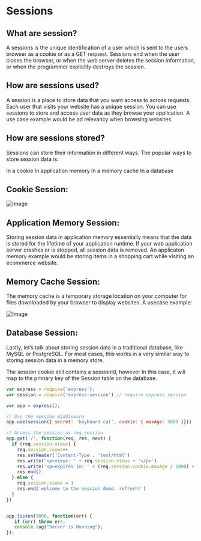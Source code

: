 # Sessions
## What are session?


A sessions is the unique identification of a user which is sent to the users browser as a cookie or as a GET request. Sessions end when the user closes the browser, or when the web server deletes the session information, or when the programmer explicitly destroys the session.


## How are sessions used?


A session is a place to store data that you want access to across requests. Each user that visits your website has a unique session.  You can use sessions to store and access user data as they browse your application. A use case example would be ad relevancy when browsing websites.


## How are sessions stored?


Sessions can store their information in different ways. The popular ways to store session data is:

In a cookie
In application memory
In a memory cache
In a database


## Cookie Session:


![Image](https://i2.wp.com/nodewebapps.com/wp-content/uploads/2017/06/sessions-1.png?w=750)


## Application Memory Session:


Storing session data in application memory essentially means that the data is stored for the lifetime of your application runtime. If your web application server crashes or is stopped, all session data is removed. An applicaton memory example would be storing items in a shopping cart while visiting an ecommerce website.


## Memory Cache Session:


The memory cache is a temporary storage location on your computer for files downloaded by your browser to display websites. A usecase example:


![Image](https://i2.wp.com/nodewebapps.com/wp-content/uploads/2017/06/sessions-2.png?w=855)




## Database Session:


Lastly, let’s talk about storing session data in a traditional database, like MySQL or PostgreSQL. For most cases, this works in a very similar way to storing session data in a memory store.

The session cookie still contains a sessionId, however In this case, it will map to the primary key of the Session table on the database.



```javascript
var express = require('express');
var session = require('express-session') // require express session

var app = express();

// Use the session middleware
app.use(session({ secret: 'keyboard cat', cookie: { maxAge: 5000 }}))

// Access the session as req.session
app.get('/', function(req, res, next) {
  if (req.session.views) {
    req.session.views++
    res.setHeader('Content-Type', 'text/html')
    res.write('<p>views: ' + req.session.views + '</p>')
    res.write('<p>expires in: ' + (req.session.cookie.maxAge / 1000) + 's</p>')
    res.end()
  } else {
    req.session.views = 1
    res.end('welcome to the session demo. refresh!')
  }
})


app.listen(3000, function(err) {
   if (err) throw err;
   console.log("Server is Running");
});

```
